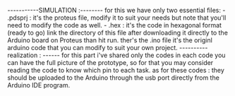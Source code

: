 -----------SIMULATION :--------
for this we have only two essential files:
              - .pdsprj : it's the proteus file, modify it to suit your needs but note that you'll need to modify the code as well.
              - .hex : it's the code in hexagonal format (ready to go) link the directory of this file after downloading it directly to the Arduino board on Proteus than hit run.
ther's the .ino file it's the originl arduino code that you can modify to suit your own project.
----------realization : ------
for this part i've shared only the codes in each code you can have the full picture of the prototype, so for that you may consider reading the code to know which pin to each task. 
as for these codes : they should be uploaded to the Arduino through the usb port directly from the Arduino IDE program.
